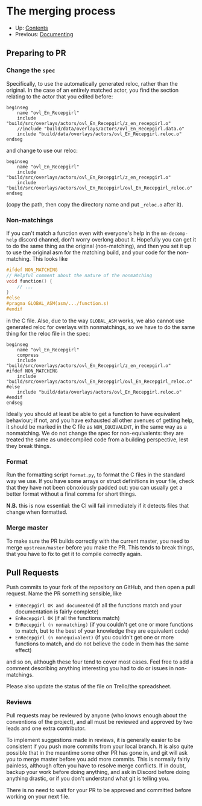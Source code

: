 # The merging process

- Up: [Contents](contents.md)
- Previous: [Documenting](documenting.md)

## Preparing to PR

### Change the `spec`

Specifically, to use the automatically generated reloc, rather than the original. In the case of an entirely matched actor, you find the section relating to the actor that you edited before:

```
beginseg
    name "ovl_En_Recepgirl"
    include "build/src/overlays/actors/ovl_En_Recepgirl/z_en_recepgirl.o"
    //include "build/data/overlays/actors/ovl_En_Recepgirl.data.o"
    include "build/data/overlays/actors/ovl_En_Recepgirl.reloc.o"
endseg
```

and change to use our reloc:

```
beginseg
    name "ovl_En_Recepgirl"
    include "build/src/overlays/actors/ovl_En_Recepgirl/z_en_recepgirl.o"
    include "build/src/overlays/actors/ovl_En_Recepgirl/ovl_En_Recepgirl_reloc.o"
endseg
```

(copy the path, then copy the directory name and put `_reloc.o` after it).

### Non-matchings

If you can't match a function even with everyone's help in the `mm-decomp-help` discord channel, don't worry overlong about it. Hopefully you can get it to do the same thing as the original (non-matching), and then you set it up to use the original asm for the matching build, and your code for the non-matching. This looks like

```c
#ifdef NON_MATCHING
// Helpful comment about the nature of the nonmatching
void function() {
    // ...
}
#else
#pragma GLOBAL_ASM(asm/.../function.s)
#endif
```

in the C file. Also, due to the way `GLOBAL_ASM` works, we also cannot use generated reloc for overlays with nonmatchings, so we have to do the same thing for the reloc file in the spec:

```
beginseg
    name "ovl_En_Recepgirl"
    compress
    include "build/src/overlays/actors/ovl_En_Recepgirl/z_en_recepgirl.o"
#ifdef NON_MATCHING
    include "build/src/overlays/actors/ovl_En_Recepgirl/ovl_En_Recepgirl_reloc.o"
#else
    include "build/data/overlays/actors/ovl_En_Recepgirl.reloc.o"
#endif
endseg
```

Ideally you should at least be able to get a function to have equivalent behaviour; if not, and you have exhausted all other avenues of getting help, it should be marked in the C file as `NON_EQUIVALENT`, in the same way as a nonmatching. We do not change the spec for non-equivalents: they are treated the same as undecompiled code from a building perspective, lest they break things.

### Format

Run the formatting script `format.py`, to format the C files in the standard way we use. If you have some arrays or struct definitions in your file, check that they have not been obnoxiously padded out: you can usually get a better format without a final comma for short things.

**N.B.** this is now essential: the CI will fail immediately if it detects files that change when formatted.

### Merge master

To make sure the PR builds correctly with the current master, you need to merge `upstream/master` before you make the PR. This tends to break things, that you have to fix to get it to compile correctly again.

## Pull Requests

Push commits to your fork of the repository on GitHub, and then open a pull request. Name the PR something sensible, like

- `EnRecepgirl OK and documented` (if all the functions match and your documentation is fairly complete)
- `EnRecepgirl OK` (if all the functions match)
- `EnRecepgirl (n nonmatching)` (if you couldn't get one or more functions to match, but to the best of your knowledge they are equivalent code)
- `EnRecepgirl (n nonequivalent)` (if you couldn't get one or more functions to match, and do not believe the code in them has the same effect)

and so on, although these four tend to cover most cases. Feel free to add a comment describing anything interesting you had to do or issues in non-matchings.

Please also update the status of the file on Trello/the spreadsheet.

### Reviews

Pull requests may be reviewed by anyone (who knows enough about the conventions of the project), and all must be reviewed and approved by two leads and one extra contributor.

To implement suggestions made in reviews, it is generally easier to be consistent if you push more commits from your local branch. It is also quite possible that in the meantime some other PR has gone in, and git will ask you to merge master before you add more commits. This is normally fairly painless, although often you have to resolve merge conflicts. If in doubt, backup your work before doing anything, and ask in Discord before doing anything drastic, or if you don't understand what git is telling you.

There is no need to wait for your PR to be approved and committed before working on your next file.
